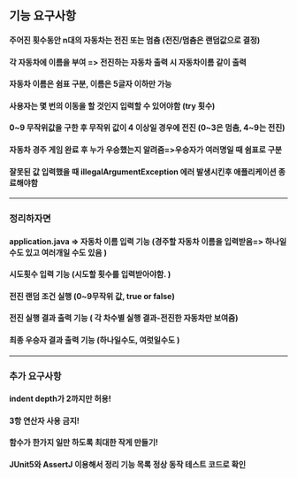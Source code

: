## **기능 요구사항**

#### 주어진 횟수동안 n대의 자동차는 전진 또는 멈춤 (전진/멈춤은 랜덤값으로 결정)
#### 각 자동차에 이름을 부여 =>  전진하는 자동차 출력 시 자동차이름 같이 출력
#### 자동차 이름은 쉼표 구분, 이름은 5글자 이하만 가능
#### 사용자는 몇 번의 이동을 할 것인지 입력할 수 있어야함 (try 횟수)
#### 0~9 무작위값을 구한 후 무작위 값이 4 이상일 경우에 전진 (0~3은 멈춤, 4~9는 전진)
#### 자동차 경주 게임 완료 후 누가 우승했는지 알려줌=>우승자가 여러명일 때 쉼표로 구분
#### 잘못된 값 입력했을 때 illegalArgumentException 에러 발생시킨후 애플리케이션 종료해야함

---

### 정리하자면
#### application.java => 자동차 이름 입력 기능 (경주할 자동차 이름을 입력받음=> 하나일 수도 있고 여러개일 수도 있음 )
####        시도횟수 입력 기능 (시도할 횟수를 입력받아야함. )
####        전진 랜덤 조건 실행 (0~9무작위 값, true or false)
####        전진 실행 결과 출력 기능 ( 각 차수별 실행 결과-전진한 자동차만 보여줌)
####        최종 우승자 결과 출력 기능 (하나일수도, 여럿일수도 )

---

### **추가 요구사항**

#### indent depth가 2까지만 허용!
#### 3항 연산자 사용 금지!
#### 함수가 한가지 일만 하도록 최대한 작게 만들기!
#### JUnit5와 AssertJ 이용해서 정리 기능 목록 정상 동작 테스트 코드로 확인